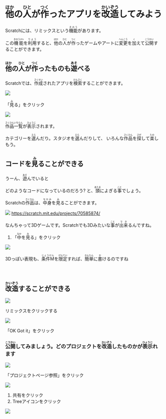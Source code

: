 



# <ruby>他<rt>ほか</rt></ruby>の<ruby>人<rt>ひと</rt></ruby>が<ruby>作<rt>つく</rt></ruby>ったアプリを<ruby>改造<rt>かいぞう</rt></ruby>してみよう


Scratchには、リミックスという<ruby>機能<rt>きのう</rt></ruby>があります。

この<ruby>機能<rt>きのう/rt></ruby>を<ruby>利用<rt>りよう</rt></ruby>すると、<ruby>他<rt>ほか</rt></ruby>の<ruby>人<rt>ひと</rt></ruby>が<ruby>作<rt>つく</rt></ruby>ったゲームやアートに<ruby>変更<rt>へんこう</rt></ruby>を<ruby>加<rt>く</rt></ruby>えて<ruby>公開<rt>こうかい</rt></ruby>することができます。


## <ruby>他<rt>ほか</rt></ruby>の<ruby>人<rt>ひと</rt></ruby>が<ruby>作<rt>つく</rt></ruby>ったものも<ruby>遊<rt>あそ</rt></ruby>べる

Scratchでは、<ruby>作成<rt>さくせい</rt></ruby>されたアプリを<ruby>検索<rt>けんさく</rt></ruby>することができます。

![](v001.png)

「<ruby>見<rt>み</rt></ruby>る」をクリック

![](v002.png)

<ruby>作品<rt>さくひん</rt></ruby><ruby>一覧<rt>いちらん</rt></ruby>が<ruby>表示<rt>ひょうじ</rt></ruby>されます。

カテゴリーを<ruby>選<rt>えら</rt></ruby>んだり。スタジオを<ruby>選<rt>えら</rt></ruby>んだりして、
いろんな<ruby>作品<rt>さくひん</rt></ruby>を<ruby>探<rt>さが</rt></ruby>して<ruby>楽<rt>たの</rt></ruby>しもう。





## コードを<ruby>見<rt>み</rt></ruby>ることができる

うーん、<ruby>遊<rt>あそ</rt></ruby>んでいると

どのようなコードになっているのだろう?
と、<ruby>頭<rt>あたま</rt></ruby>によぎる<ruby>事<rt>こと</rt></ruby>でしょう。

Scratchの<ruby>作品<rt>さくひん</rt></ruby>は、<ruby>中身<rt>なかみ</rt></ruby>を<ruby>見<rt>み</rt></ruby>ることができます。

![](v003.png)
https://scratch.mit.edu/projects/70585874/

なんちゃって3Dゲームです。Scratchでも3Dみたいな<ruby>事<rt>こと</rt></ruby>が<ruby>出来<rt>でき</rt></ruby>るんですね。

1. 「<ruby>中<rt>なか</rt></ruby>を<ruby>見<rt>み</rt></ruby>る」をクリック

![](v003b.png)

3Dっぽい<ruby>表現</ruby>も、<ruby>条件M<rt>じょうけん</rt></ruby>を<ruby>限定<rt>げんてい</rt></ruby>すれば、<ruby>簡単<rt>かんたん</rt></ruby>に<ruby>書<rt>か</rt></ruby>けるのですね

　
　
　
　
　


## <ruby>改造<rt>かいぞう</rt></ruby>することができる
![](v004.png)

リミックスをクリックする

![](v005.png)

「OK Got it」をクリック

### <ruby>公開<rt>こうかい</rt></ruby>してみましょう。どのプロジェクトを<ruby>改造<rt>かいぞう</rt></ruby>したものかが<ruby>表示<rt>ひょうじ</rt></ruby>れます

![](v006.png)

「プロジェクトページ参照」をクリック

![](v007.png)

1. 共有をクリック
2. Treeアイコンをクリック

![](V009.png)
